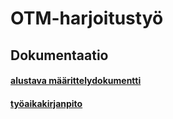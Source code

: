 # OTM-harjoitustyö
## Dokumentaatio
#### [alustava määrittelydokumentti](https://github.com/strajama/otm-harjoitustyo/blob/master/dokumentaatio/alustavamaarittelydokumentti.md)
#### [työaikakirjanpito](https://github.com/strajama/otm-harjoitustyo/blob/master/dokumentaatio/tyoaikakirjanpito.md)
